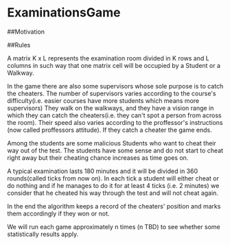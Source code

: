 # ExaminationsGame
##Motivation


##Rules

A matrix K x L represents the examination room divided in K rows and L columns in such way
that one matrix cell will be occupied by a Student or a Walkway.

In the game there are also some supervisors whose sole purpose is to catch the cheaters.
The number of supervisors varies according to the course's difficulty(i.e. easier courses have more students which means more supervisors)
They walk on the walkways, and they have a vision range in which they can catch the cheaters(i.e. they can't spot a person from across the room).
Their speed also varies according to the proffessor's instructions (now called proffessors attitude).
If they catch a cheater the game ends.

Among the students are some malicious Students who want to cheat their way out of the test.
The students have some sense and do not start to cheat right away but their cheating chance increases as time goes on.

A typical examination lasts 180 minutes and it will be divided in 360 rounds(called ticks from now on).
In each tick a student will either cheat or do nothing and if he manages to do it for at least 4 ticks (i.e. 2 minutes) we consider that he cheated his way through the test 
and will not cheat again.

In the end the algorithm keeps a record of the cheaters' position and marks them accordingly if they won or not.


We will run each game approximately n times (n TBD) to see whether some statistically results apply.
